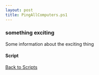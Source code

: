 ```yaml
---
layout: post
title: PingAllComputers.ps1
---
```


### something exciting

Some information about the exciting thing

#### Script

<script src="https://gist-it.appspot.com/github.com/BanterBoy/scripts-blog/blob/master/PowerShell/scripts/ping/PingAllComputers.ps1"></script>

<a href="/menu/_pages/scripts.html">Back to Scripts</a>
